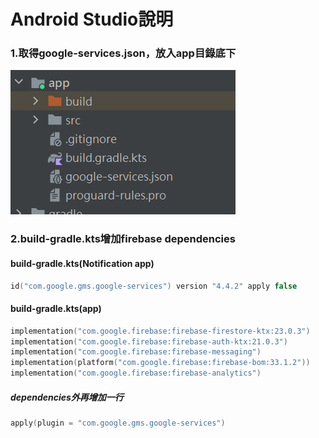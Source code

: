 # Android Studio說明
### 1.取得google-services.json，放入app目錄底下

![image](README_image/google-services.png) 

### 2.build-gradle.kts增加firebase dependencies
#### build-gradle.kts(Notification app)
```kotlin
id("com.google.gms.google-services") version "4.4.2" apply false
```
#### build-gradle.kts(app)
```kotlin
implementation("com.google.firebase:firebase-firestore-ktx:23.0.3")
implementation("com.google.firebase:firebase-auth-ktx:21.0.3")
implementation("com.google.firebase:firebase-messaging")
implementation(platform("com.google.firebase:firebase-bom:33.1.2"))
implementation("com.google.firebase:firebase-analytics")
```
##### dependencies外再增加一行
```kotlin
apply(plugin = "com.google.gms.google-services")
```
